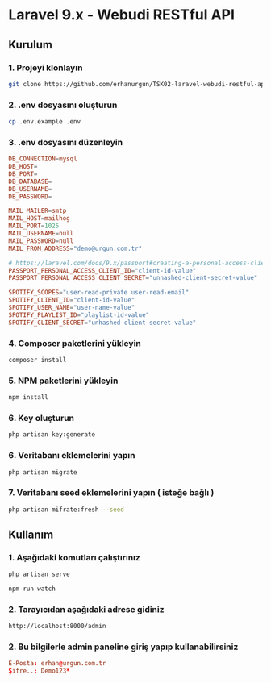 # Laravel 9.x - Webudi RESTful API

## Kurulum

### 1. Projeyi klonlayın

```bash
git clone https://github.com/erhanurgun/TSK02-laravel-webudi-restful-api.git
```

### 2. .env dosyasını oluşturun

```bash
cp .env.example .env
```

### 3. .env dosyasını düzenleyin

```conf
DB_CONNECTION=mysql
DB_HOST=
DB_PORT=
DB_DATABASE=
DB_USERNAME=
DB_PASSWORD=

MAIL_MAILER=smtp
MAIL_HOST=mailhog
MAIL_PORT=1025
MAIL_USERNAME=null
MAIL_PASSWORD=null
MAIL_FROM_ADDRESS="demo@urgun.com.tr"

# https://laravel.com/docs/9.x/passport#creating-a-personal-access-client
PASSPORT_PERSONAL_ACCESS_CLIENT_ID="client-id-value"
PASSPORT_PERSONAL_ACCESS_CLIENT_SECRET="unhashed-client-secret-value"

SPOTIFY_SCOPES="user-read-private user-read-email"
SPOTIFY_CLIENT_ID="client-id-value"
SPOTIFY_USER_NAME="user-name-value"
SPOTIFY_PLAYLIST_ID="playlist-id-value"
SPOTIFY_CLIENT_SECRET="unhashed-client-secret-value"
```


### 4. Composer paketlerini yükleyin

```bash
composer install
```

### 5. NPM paketlerini yükleyin

```bash
npm install
```

### 6. Key oluşturun

```bash
php artisan key:generate
```

### 6. Veritabanı eklemelerini yapın

```bash
php artisan migrate
```

### 7. Veritabanı seed eklemelerini yapın ( isteğe bağlı )

```bash
php artisan mifrate:fresh --seed
```

## Kullanım

### 1. Aşağıdaki komutları çalıştırınız

```bash
php artisan serve
```

```bash
npm run watch
```

### 2. Tarayıcıdan aşağıdaki adrese gidiniz

```bash
http://localhost:8000/admin
```

### 2. Bu bilgilerle admin paneline giriş yapıp kullanabilirsiniz

```conf
E-Posta: erhan@urgun.com.tr
Şifre..: Demo123*
